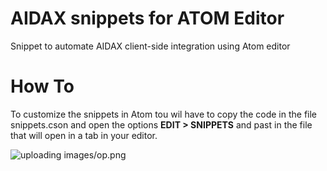 # AIDAX snippets for ATOM Editor

Snippet to automate AIDAX client-side integration using Atom editor

# How To
To customize the snippets in Atom tou wil have to copy the code in the file snippets.cson and open the options <b>EDIT > SNIPPETS</b> and past in the file that will open in a tab in your editor.


![uploading images/op.png]()


